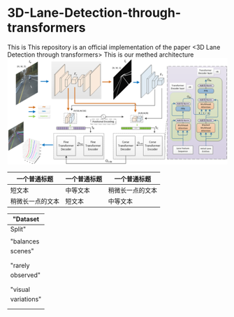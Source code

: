 # 3D-Lane-Detection-through-transformers
This is This repository is an official implementation of the paper &lt;3D Lane Detection through transformers>
This is our methed architecture
![ous model](https://github.com/LiShengG/3D-Lane-Detection-through-transformers/blob/main/model.png)

| 一个普通标题 | 一个普通标题 | 一个普通标题 |
| ------ | ------ | ------ |
| 短文本 | 中等文本 | 稍微长一点的文本 |
| 稍微长一点的文本 | 短文本 | 中等文本 |

| "Dataset    |
|-------------|
| Split"      | Method      | lane    |      |                 |                 |  Cneter lane |      |                 |                 |
|             |             | F-Score | AP   | z error near(m) | zz error far(m) | F-Score      | AP   | z error near(m) | zz error far(m) |
| "balances   |
| scenes"     | 3D-LaneNet  | 86.4    | 89.3 | 0.015           | 0.202           | 89.5         | 91.4 | 0.015           | 0.179           |
|             | Gen_LaneNet | 88.1    | 90.1 | 0.012           | 0.214           | 90.8         | 92.6 | 0.011           | 0.176           |
|             | ours        | 92.5    | 90.4 | 0.01            | 0.239           | 95.4         | 93.3 | 0.01            | 0.219           |
| "rarely     |
| observed"   | 3D-LaneNet  | 72      | 74.6 | 0.039           | 0.521           | 77           | 80   | 0.04            | 0.557           |
|             | Gen_LaneNet | 78      | 79   | 0.03            | 0.539           | 79.5         | 80.6 | 0.026           | 0.547           |
|             | ours        | 85.2    | 83.5 | 0.027           | 0.617           | 87.1         | 84.8 | 0.028           | 0.648           |
| "visual     |
| variations" | 3D-LaneNet  | 72.5    | 74.9 | 0.032           | 0.23            | 75.5         | 77.7 | 0.03            | 0.227           |
|             | Gen_LaneNet | 85.3    | 87.2 | 0.015           | 0.232           | 88.2         | 90   | 0.015           | 0.187           |
|             | ours        | 90.1    | 88.2 | 0.012           | 0.284           | 93.2         | 91.3 | 0.012           | 0.263           |
